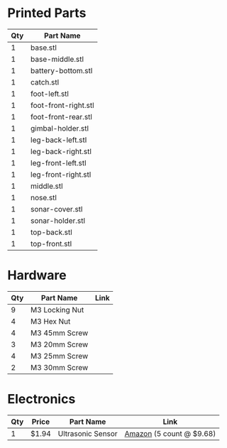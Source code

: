 # Printed Parts
|Qty|Part Name|
|--|--|
|1|base.stl|
|1|base-middle.stl|
|1|battery-bottom.stl|
|1|catch.stl|
|1|foot-left.stl|
|1|foot-front-right.stl|
|1|foot-front-rear.stl|
|1|gimbal-holder.stl|
|1|leg-back-left.stl|
|1|leg-back-right.stl|
|1|leg-front-left.stl|
|1|leg-front-right.stl|
|1|middle.stl|
|1|nose.stl|
|1|sonar-cover.stl|
|1|sonar-holder.stl|
|1|top-back.stl|
|1|top-front.stl|

# Hardware
|Qty|Part Name|Link|
|--|--|--|
|9|M3 Locking Nut|
|4|M3 Hex Nut|
|4|M3 45mm Screw|
|3|M3 20mm Screw|
|4|M3 25mm Screw|
|2|M3 30mm Screw|


# Electronics
|Qty|Price|Part Name|Link|
|--|--|--|--|
|1|$1.94|Ultrasonic Sensor|[Amazon](https://goo.gl/PX4DXM) (5 count @ $9.68)|

